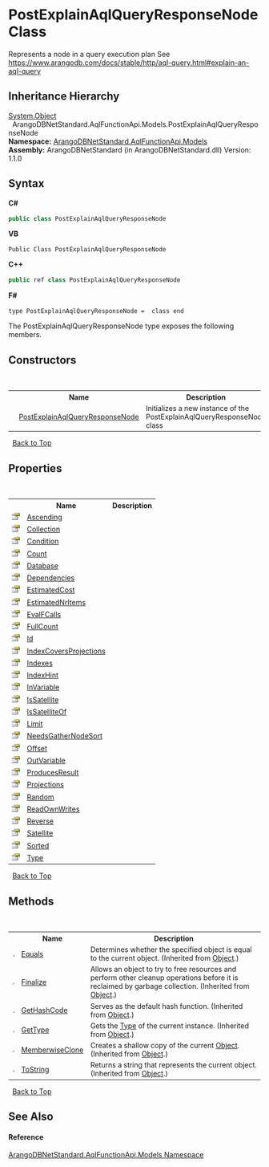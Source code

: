 # PostExplainAqlQueryResponseNode Class
 

Represents a node in a query execution plan See https://www.arangodb.com/docs/stable/http/aql-query.html#explain-an-aql-query


## Inheritance Hierarchy
<a href="https://docs.microsoft.com/dotnet/api/system.object" target="_blank" rel="noopener noreferrer">System.Object</a><br />&nbsp;&nbsp;ArangoDBNetStandard.AqlFunctionApi.Models.PostExplainAqlQueryResponseNode<br />
**Namespace:**&nbsp;<a href="e03acbe1-782e-533e-7ffe-cd51613ed54f">ArangoDBNetStandard.AqlFunctionApi.Models</a><br />**Assembly:**&nbsp;ArangoDBNetStandard (in ArangoDBNetStandard.dll) Version: 1.1.0

## Syntax

**C#**<br />
``` C#
public class PostExplainAqlQueryResponseNode
```

**VB**<br />
``` VB
Public Class PostExplainAqlQueryResponseNode
```

**C++**<br />
``` C++
public ref class PostExplainAqlQueryResponseNode
```

**F#**<br />
``` F#
type PostExplainAqlQueryResponseNode =  class end
```

The PostExplainAqlQueryResponseNode type exposes the following members.


## Constructors
&nbsp;<table><tr><th></th><th>Name</th><th>Description</th></tr><tr><td>![Public method](media/pubmethod.gif "Public method")</td><td><a href="32397efe-6e62-36d5-9cf9-7ecdea5992f1">PostExplainAqlQueryResponseNode</a></td><td>
Initializes a new instance of the PostExplainAqlQueryResponseNode class</td></tr></table>&nbsp;
<a href="#postexplainaqlqueryresponsenode-class">Back to Top</a>

## Properties
&nbsp;<table><tr><th></th><th>Name</th><th>Description</th></tr><tr><td>![Public property](media/pubproperty.gif "Public property")</td><td><a href="405c36f1-734f-3d08-6aff-1d821114aa43">Ascending</a></td><td /></tr><tr><td>![Public property](media/pubproperty.gif "Public property")</td><td><a href="ee512587-5cd1-fb55-65fa-4687a5bd9257">Collection</a></td><td /></tr><tr><td>![Public property](media/pubproperty.gif "Public property")</td><td><a href="8d16f89d-343d-8237-6b8d-69abcf0662a1">Condition</a></td><td /></tr><tr><td>![Public property](media/pubproperty.gif "Public property")</td><td><a href="d14f9996-1e22-66ce-41a4-dd5779dd512c">Count</a></td><td /></tr><tr><td>![Public property](media/pubproperty.gif "Public property")</td><td><a href="275ab87c-5f49-12b3-9b5f-305938001dbd">Database</a></td><td /></tr><tr><td>![Public property](media/pubproperty.gif "Public property")</td><td><a href="d14d3964-df65-39e1-5450-fac758b58446">Dependencies</a></td><td /></tr><tr><td>![Public property](media/pubproperty.gif "Public property")</td><td><a href="98f49a10-c660-0aaf-26e9-69dc887a46f1">EstimatedCost</a></td><td /></tr><tr><td>![Public property](media/pubproperty.gif "Public property")</td><td><a href="429e9609-eef6-38d4-30a6-7d8c069f95ee">EstimatedNrItems</a></td><td /></tr><tr><td>![Public property](media/pubproperty.gif "Public property")</td><td><a href="d303624b-07c8-3e87-f25e-eb3017dd8044">EvalFCalls</a></td><td /></tr><tr><td>![Public property](media/pubproperty.gif "Public property")</td><td><a href="dc1f1d65-4e66-ce7d-ec3d-733a7e2e34a7">FullCount</a></td><td /></tr><tr><td>![Public property](media/pubproperty.gif "Public property")</td><td><a href="da83b7cb-d8fa-e43e-63cf-1c9eae1bd15d">Id</a></td><td /></tr><tr><td>![Public property](media/pubproperty.gif "Public property")</td><td><a href="4821a2ef-d4ac-283e-b130-edc6ccfd3ee3">IndexCoversProjections</a></td><td /></tr><tr><td>![Public property](media/pubproperty.gif "Public property")</td><td><a href="836f367d-e498-468d-077b-17c172c6d074">Indexes</a></td><td /></tr><tr><td>![Public property](media/pubproperty.gif "Public property")</td><td><a href="a01e0b6e-2255-a6ed-a7d5-71a5db621309">IndexHint</a></td><td /></tr><tr><td>![Public property](media/pubproperty.gif "Public property")</td><td><a href="8e9f967c-4ed7-40eb-21c8-84f6a756ab57">InVariable</a></td><td /></tr><tr><td>![Public property](media/pubproperty.gif "Public property")</td><td><a href="79612d9e-61d6-0b91-50ef-dd4b318baf55">IsSatellite</a></td><td /></tr><tr><td>![Public property](media/pubproperty.gif "Public property")</td><td><a href="2ffde7f9-fbbc-d383-0dc2-516e5065ac40">IsSatelliteOf</a></td><td /></tr><tr><td>![Public property](media/pubproperty.gif "Public property")</td><td><a href="c0b989f0-a76d-600e-a587-9e44168c57d9">Limit</a></td><td /></tr><tr><td>![Public property](media/pubproperty.gif "Public property")</td><td><a href="4fa2f6be-8f88-cbcf-7603-8a76b623e144">NeedsGatherNodeSort</a></td><td /></tr><tr><td>![Public property](media/pubproperty.gif "Public property")</td><td><a href="4ee3eb8e-9313-e128-8647-9d9f57b076bd">Offset</a></td><td /></tr><tr><td>![Public property](media/pubproperty.gif "Public property")</td><td><a href="706233e3-afa4-235d-8e32-be8be1bd3417">OutVariable</a></td><td /></tr><tr><td>![Public property](media/pubproperty.gif "Public property")</td><td><a href="1818a0e1-3b63-305e-118f-16c2ca1ca132">ProducesResult</a></td><td /></tr><tr><td>![Public property](media/pubproperty.gif "Public property")</td><td><a href="c3cbd9f2-a6f3-cf50-9a56-3c1a2a719f34">Projections</a></td><td /></tr><tr><td>![Public property](media/pubproperty.gif "Public property")</td><td><a href="36faeaf2-13bf-dc96-abb8-d55c9cbfde91">Random</a></td><td /></tr><tr><td>![Public property](media/pubproperty.gif "Public property")</td><td><a href="4177fecb-7299-e3bd-2bf5-8c4f3fea27b8">ReadOwnWrites</a></td><td /></tr><tr><td>![Public property](media/pubproperty.gif "Public property")</td><td><a href="9bf4edc7-6103-3187-4753-1e7172a61a2c">Reverse</a></td><td /></tr><tr><td>![Public property](media/pubproperty.gif "Public property")</td><td><a href="4c9aac00-60a0-62b3-7714-64007ffffb02">Satellite</a></td><td /></tr><tr><td>![Public property](media/pubproperty.gif "Public property")</td><td><a href="02252b89-adea-693e-9402-444e6946b60d">Sorted</a></td><td /></tr><tr><td>![Public property](media/pubproperty.gif "Public property")</td><td><a href="bd41f0a2-8aca-df25-c1e2-89f90a0e8c2d">Type</a></td><td /></tr></table>&nbsp;
<a href="#postexplainaqlqueryresponsenode-class">Back to Top</a>

## Methods
&nbsp;<table><tr><th></th><th>Name</th><th>Description</th></tr><tr><td>![Public method](media/pubmethod.gif "Public method")</td><td><a href="https://docs.microsoft.com/dotnet/api/system.object.equals#system-object-equals(system-object)" target="_blank" rel="noopener noreferrer">Equals</a></td><td>
Determines whether the specified object is equal to the current object.
 (Inherited from <a href="https://docs.microsoft.com/dotnet/api/system.object" target="_blank" rel="noopener noreferrer">Object</a>.)</td></tr><tr><td>![Protected method](media/protmethod.gif "Protected method")</td><td><a href="https://docs.microsoft.com/dotnet/api/system.object.finalize#system-object-finalize" target="_blank" rel="noopener noreferrer">Finalize</a></td><td>
Allows an object to try to free resources and perform other cleanup operations before it is reclaimed by garbage collection.
 (Inherited from <a href="https://docs.microsoft.com/dotnet/api/system.object" target="_blank" rel="noopener noreferrer">Object</a>.)</td></tr><tr><td>![Public method](media/pubmethod.gif "Public method")</td><td><a href="https://docs.microsoft.com/dotnet/api/system.object.gethashcode#system-object-gethashcode" target="_blank" rel="noopener noreferrer">GetHashCode</a></td><td>
Serves as the default hash function.
 (Inherited from <a href="https://docs.microsoft.com/dotnet/api/system.object" target="_blank" rel="noopener noreferrer">Object</a>.)</td></tr><tr><td>![Public method](media/pubmethod.gif "Public method")</td><td><a href="https://docs.microsoft.com/dotnet/api/system.object.gettype#system-object-gettype" target="_blank" rel="noopener noreferrer">GetType</a></td><td>
Gets the <a href="https://docs.microsoft.com/dotnet/api/system.type" target="_blank" rel="noopener noreferrer">Type</a> of the current instance.
 (Inherited from <a href="https://docs.microsoft.com/dotnet/api/system.object" target="_blank" rel="noopener noreferrer">Object</a>.)</td></tr><tr><td>![Protected method](media/protmethod.gif "Protected method")</td><td><a href="https://docs.microsoft.com/dotnet/api/system.object.memberwiseclone#system-object-memberwiseclone" target="_blank" rel="noopener noreferrer">MemberwiseClone</a></td><td>
Creates a shallow copy of the current <a href="https://docs.microsoft.com/dotnet/api/system.object" target="_blank" rel="noopener noreferrer">Object</a>.
 (Inherited from <a href="https://docs.microsoft.com/dotnet/api/system.object" target="_blank" rel="noopener noreferrer">Object</a>.)</td></tr><tr><td>![Public method](media/pubmethod.gif "Public method")</td><td><a href="https://docs.microsoft.com/dotnet/api/system.object.tostring#system-object-tostring" target="_blank" rel="noopener noreferrer">ToString</a></td><td>
Returns a string that represents the current object.
 (Inherited from <a href="https://docs.microsoft.com/dotnet/api/system.object" target="_blank" rel="noopener noreferrer">Object</a>.)</td></tr></table>&nbsp;
<a href="#postexplainaqlqueryresponsenode-class">Back to Top</a>

## See Also


#### Reference
<a href="e03acbe1-782e-533e-7ffe-cd51613ed54f">ArangoDBNetStandard.AqlFunctionApi.Models Namespace</a><br />